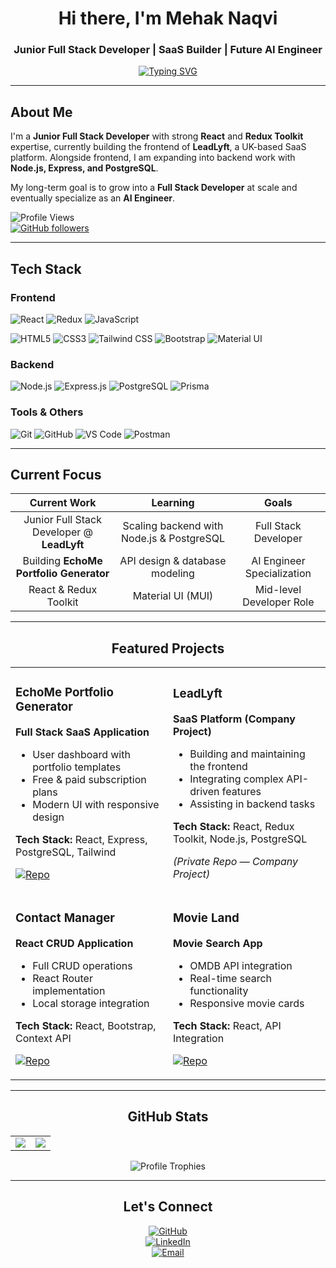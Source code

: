 <div align="center">

# Hi there, I'm Mehak Naqvi  

### Junior Full Stack Developer | SaaS Builder | Future AI Engineer  

[![Typing SVG](https://readme-typing-svg.herokuapp.com?font=Fira+Code&pause=1000&color=36BCF7&center=true&vCenter=true&width=435&lines=Full+Stack+Developer;React+%26+Redux+Expert;Building+SaaS+Applications;Node.js+%26+PostgreSQL+Learner;Problem+Solver)](https://git.io/typing-svg)

</div>

---

## About Me  

I'm a **Junior Full Stack Developer** with strong **React** and **Redux Toolkit** expertise, currently building the frontend of **LeadLyft**, a UK-based SaaS platform. Alongside frontend, I am expanding into backend work with **Node.js, Express, and PostgreSQL**.  

My long-term goal is to grow into a **Full Stack Developer** at scale and eventually specialize as an **AI Engineer**.  

![Profile Views](https://komarev.com/ghpvc/?username=kaniz-naqvi&color=blueviolet&style=flat-square)  
[![GitHub followers](https://img.shields.io/github/followers/kaniz-naqvi?label=Follow&style=social)](https://github.com/kaniz-naqvi)

---

## Tech Stack  

### Frontend  
![React](https://img.shields.io/badge/React-20232A?style=for-the-badge&logo=react&logoColor=61DAFB)
![Redux](https://img.shields.io/badge/Redux_Toolkit-593D88?style=for-the-badge&logo=redux&logoColor=white)
![JavaScript](https://img.shields.io/badge/JavaScript-F7DF1E?style=for-the-badge&logo=javascript&logoColor=black)
<!-- ![TypeScript](https://img.shields.io/badge/TypeScript-007ACC?style=for-the-badge&logo=typescript&logoColor=white) -->
![HTML5](https://img.shields.io/badge/HTML5-E34F26?style=for-the-badge&logo=html5&logoColor=white)
![CSS3](https://img.shields.io/badge/CSS3-1572B6?style=for-the-badge&logo=css3&logoColor=white)
![Tailwind CSS](https://img.shields.io/badge/Tailwind_CSS-38B2AC?style=for-the-badge&logo=tailwind-css&logoColor=white)
![Bootstrap](https://img.shields.io/badge/Bootstrap-563D7C?style=for-the-badge&logo=bootstrap&logoColor=white)
![Material UI](https://img.shields.io/badge/Material--UI-0081CB?style=for-the-badge&logo=material-ui&logoColor=white)

### Backend  
![Node.js](https://img.shields.io/badge/Node.js-43853D?style=for-the-badge&logo=node.js&logoColor=white)
![Express.js](https://img.shields.io/badge/Express.js-404D59?style=for-the-badge)
![PostgreSQL](https://img.shields.io/badge/PostgreSQL-316192?style=for-the-badge&logo=postgresql&logoColor=white)
![Prisma](https://img.shields.io/badge/Prisma-3982CE?style=for-the-badge&logo=Prisma&logoColor=white)

### Tools & Others  
![Git](https://img.shields.io/badge/Git-F05032?style=for-the-badge&logo=git&logoColor=white)
![GitHub](https://img.shields.io/badge/GitHub-100000?style=for-the-badge&logo=github&logoColor=white)
![VS Code](https://img.shields.io/badge/VS_Code-0078D4?style=for-the-badge&logo=visual%20studio%20code&logoColor=white)
![Postman](https://img.shields.io/badge/Postman-FF6C37?style=for-the-badge&logo=postman&logoColor=white)

---

## Current Focus  

| **Current Work** | **Learning** | **Goals** |
|:---:|:---:|:---:|
| Junior Full Stack Developer @ **LeadLyft** | Scaling backend with Node.js & PostgreSQL | Full Stack Developer |
| Building **EchoMe Portfolio Generator** | API design & database modeling | AI Engineer Specialization |
| React & Redux Toolkit | Material UI (MUI) | Mid-level Developer Role |

---

<div align="center">

## Featured Projects  

<table>
<tr>
<td width="50%">

### EchoMe Portfolio Generator  
**Full Stack SaaS Application**  
- User dashboard with portfolio templates  
- Free & paid subscription plans  
- Modern UI with responsive design  

**Tech Stack:** React, Express, PostgreSQL, Tailwind  

[![Repo](https://img.shields.io/badge/GitHub-Repo-blue?style=flat-square&logo=github)](https://github.com/kaniz-naqvi/EchoMe)  

</td>
<td width="50%">

### LeadLyft  
**SaaS Platform (Company Project)**  
- Building and maintaining the frontend  
- Integrating complex API-driven features  
- Assisting in backend tasks  

**Tech Stack:** React, Redux Toolkit, Node.js, PostgreSQL  

*(Private Repo — Company Project)*  

</td>
</tr>
<tr>
<td width="50%">

### Contact Manager  
**React CRUD Application**  
- Full CRUD operations  
- React Router implementation  
- Local storage integration  

**Tech Stack:** React, Bootstrap, Context API  

[![Repo](https://img.shields.io/badge/GitHub-Repo-blue?style=flat-square&logo=github)](https://github.com/kaniz-naqvi/Contact-Manager)  

</td>
<td width="50%">

### Movie Land  
**Movie Search App**  
- OMDB API integration  
- Real-time search functionality  
- Responsive movie cards  

**Tech Stack:** React, API Integration  

[![Repo](https://img.shields.io/badge/GitHub-Repo-blue?style=flat-square&logo=github)](https://github.com/kaniz-naqvi/Movie-App)  

</td>
</tr>
</table>

</div>

---

<div align="center">

## GitHub Stats  

<table>
  <tr>
    <td>
      <img src="https://github-readme-stats.vercel.app/api?username=kaniz-naqvi&show_icons=true&hide_border=true&count_private=true" />
    </td>
    <td>
      <img src="https://github-readme-stats.vercel.app/api/top-langs/?username=kaniz-naqvi&layout=compact&hide_border=true" />
    </td>
  </tr>
</table>

![Profile Trophies](https://github-profile-trophy.vercel.app/?username=kaniz-naqvi&row=1&theme=flat)

</div>

---

<div align="center">

## Let's Connect  

[![GitHub](https://img.shields.io/badge/GitHub-100000?style=for-the-badge&logo=github&logoColor=white)](https://github.com/kaniz-naqvi)  
[![LinkedIn](https://img.shields.io/badge/LinkedIn-0A66C2?style=for-the-badge&logo=linkedin&logoColor=white)](https://www.linkedin.com/in/mehak-fatima-naqvi/)  
[![Email](https://img.shields.io/badge/Email-D14836?style=for-the-badge&logo=gmail&logoColor=white)](mailto:mehak313naqvi@gmail.com)

</div>
